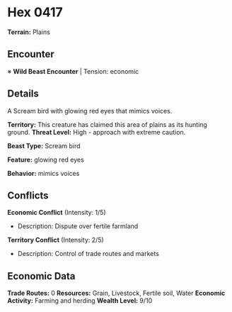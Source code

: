 # Hex 0417

**Terrain:** Plains

## Encounter
※ **Wild Beast Encounter** | Tension: economic

## Details
A Scream bird with glowing red eyes that mimics voices.

**Territory:** This creature has claimed this area of plains as its hunting ground.
**Threat Level:** High - approach with extreme caution.

**Beast Type:** Scream bird

**Feature:** glowing red eyes

**Behavior:** mimics voices

## Conflicts
**Economic Conflict** (Intensity: 1/5)
- Description: Dispute over fertile farmland

**Territory Conflict** (Intensity: 2/5)
- Description: Control of trade routes and markets

## Economic Data
**Trade Routes:** 0
**Resources:** Grain, Livestock, Fertile soil, Water
**Economic Activity:** Farming and herding
**Wealth Level:** 9/10
